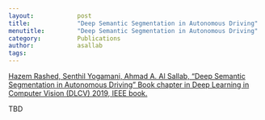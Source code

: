 ```yaml
---
layout:            post
title:             "Deep Semantic Segmentation in Autonomous Driving"
menutitle:         "Deep Semantic Segmentation in Autonomous Driving"
category:          Publications
author:            asallab
tags:              
---
```


[Hazem Rashed, Senthil Yogamani, Ahmad A. Al Sallab, “Deep Semantic Segmentation in Autonomous Driving” Book chapter in Deep Learning in Computer Vision (DLCV) 2019, IEEE book.]()

 TBD